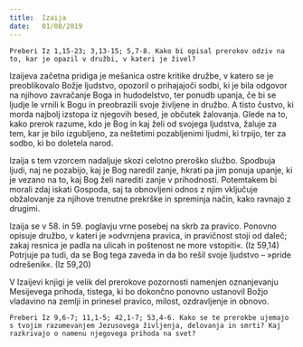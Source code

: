 ```yaml
---
title:  Izaija
date:   01/08/2019
---
```


`Preberi Iz 1,15-23; 3,13-15; 5,7-8. Kako bi opisal prerokov odziv na to, kar je opazil v družbi, v kateri je živel?`

Izaijeva začetna pridiga je mešanica ostre kritike družbe, v katero se je preoblikovalo Božje ljudstvo, opozoril o prihajajoči sodbi, ki je bila odgovor na njihovo zavračanje Boga in hudodelstvo, ter ponudb upanja, če bi se ljudje le vrnili k Bogu in preobrazili svoje življene in družbo. A tisto čustvo, ki morda najbolj izstopa iz njegovih besed, je občutek žalovanja. Glede na to, kako prerok razume, kdo je Bog in kaj želi od svojega ljudstva, žaluje za tem, kar je bilo izgubljeno, za neštetimi pozabljenimi ljudmi, ki trpijo, ter za sodbo, ki bo doletela narod.

Izaija s tem vzorcem nadaljuje skozi celotno preroško službo. Spodbuja ljudi, naj ne pozabijo, kaj je Bog naredil zanje, hkrati pa jim ponuja upanje, ki je vezano na to, kaj Bog želi narediti zanje v prihodnosti. Potemtakem bi morali zdaj iskati Gospoda, saj ta obnovljeni odnos z njim vključuje obžalovanje za njihove trenutne prekrške in spreminja način, kako ravnajo z drugimi.

Izaija se v 58. in 59. poglavju vrne posebej na skrb za pravico. Ponovno opisuje družbo, v kateri je »odvrnjena pravica, in pravičnost stoji od daleč; zakaj resnica je padla na ulicah in poštenost ne more vstopiti«. (Iz 59,14) Potrjuje pa tudi, da se Bog tega zaveda in da bo rešil svoje ljudstvo – »pride odrešenik«. (Iz 59,20)

V Izaijevi knjigi je velik del prerokove pozornosti namenjen oznanjevanju Mesijevega prihoda, tistega, ki bo dokončno ponovno ustanovil Božjo vladavino na zemlji in prinesel pravico, milost, ozdravljenje in obnovo.

`Preberi Iz 9,6-7; 11,1-5; 42,1-7; 53,4-6. Kako se te prerokbe ujemajo s tvojim razumevanjem Jezusovega življenja, delovanja in smrti? Kaj razkrivajo o namenu njegovega prihoda na svet?`